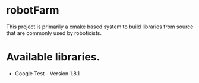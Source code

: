 # robotFarm
This project is primarily a cmake based system to build libraries from source that are commonly used by roboticists.

# Available libraries.

* Google Test - Version 1.8.1
